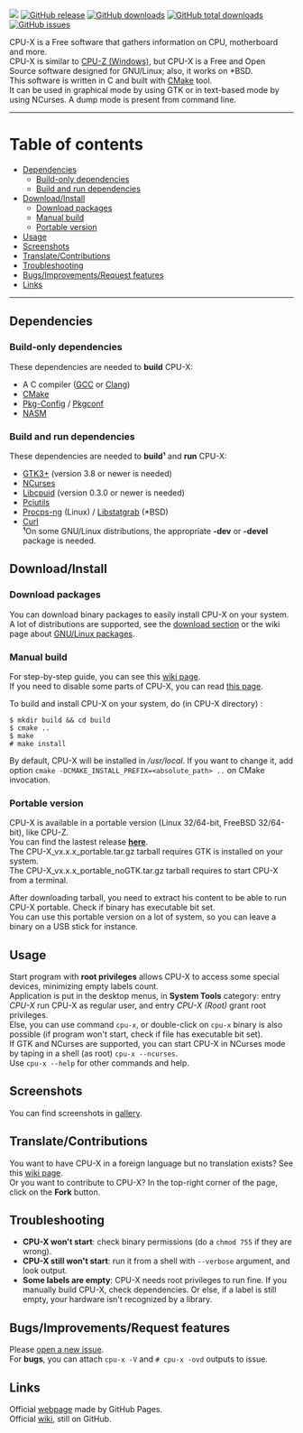 
[![](https://github.com/X0rg/CPU-X/blob/master/data/icons/CPU-X_22x22.png?raw=true)](http://x0rg.github.io/CPU-X/)
[![GitHub release](https://img.shields.io/github/release/X0rg/CPU-X.svg)](https://github.com/X0rg/CPU-X/tags)
[![GitHub downloads](https://img.shields.io/github/downloads/X0rg/CPU-X/latest/total.svg)](https://github.com/X0rg/CPU-X/releases/latest)
[![GitHub total downloads](https://img.shields.io/github/downloads/X0rg/CPU-X/total.svg)](https://github.com/X0rg/CPU-X/releases)
[![GitHub issues](https://img.shields.io/github/issues/X0rg/CPU-X.svg)](https://github.com/X0rg/CPU-X/issues)

CPU-X is a Free software that gathers information on CPU, motherboard and more.  
CPU-X is similar to [CPU-Z (Windows)](http://www.cpuid.com/softwares/cpu-z.html), but CPU-X is a Free and Open Source software designed for GNU/Linux; also, it works on *BSD.  
This software is written in C and built with [CMake](http://www.cmake.org/) tool.  
It can be used in graphical mode by using GTK or in text-based mode by using NCurses. A dump mode is present from command line.  


***

# Table of contents
* [Dependencies](#dependencies)
  * [Build-only dependencies](#build-only-dependencies)
  * [Build and run dependencies](#build-and-run-dependencies)
* [Download/Install](#downloadinstall)
  * [Download packages](#download-packages)
  * [Manual build](#manual-build)
  * [Portable version](#portable-version)
* [Usage](#usage)
* [Screenshots](#screenshots)
* [Translate/Contributions](#translatecontributions)
* [Troubleshooting](#troubleshooting)
* [Bugs/Improvements/Request features](#bugsimprovementsrequest-features)
* [Links](#links)

***

## Dependencies

### Build-only dependencies

These dependencies are needed to **build** CPU-X:
* A C compiler ([GCC](https://gcc.gnu.org/) or [Clang](http://clang.llvm.org/))
* [CMake](http://www.cmake.org/)
* [Pkg-Config](http://www.freedesktop.org/wiki/Software/pkg-config/) / [Pkgconf](https://github.com/pkgconf/pkgconf)
* [NASM](http://www.nasm.us/)


### Build and run dependencies

These dependencies are needed to **build¹** and **run** CPU-X:
* [GTK3+](http://www.gtk.org/) (version 3.8 or newer is needed)  
* [NCurses](http://www.gnu.org/software/ncurses/)  
* [Libcpuid](http://libcpuid.sourceforge.net/) (version 0.3.0 or newer is needed)  
* [Pciutils](http://mj.ucw.cz/sw/pciutils/)  
* [Procps-ng](http://sourceforge.net/projects/procps-ng/) (Linux) / [Libstatgrab](http://www.i-scream.org/libstatgrab/) (*BSD)  
* [Curl](http://curl.haxx.se/)  
**¹**On some GNU/Linux distributions, the appropriate **-dev** or **-devel** package is needed.


## Download/Install

### Download packages

You can download binary packages to easily install CPU-X on your system. A lot of distributions are supported, see the [download section](https://github.com/X0rg/CPU-X/releases/latest) or the wiki page about [GNU/Linux packages](https://github.com/X0rg/CPU-X/wiki/GNU-Linux-Packages).  


### Manual build

For step-by-step guide, you can see this [wiki page](https://github.com/X0rg/CPU-X/wiki/Manual-build).  
If you need to disable some parts of CPU-X, you can read [this page](https://github.com/X0rg/CPU-X/wiki/Modular-components).

To build and install CPU-X on your system, do (in CPU-X directory) :
```
$ mkdir build && cd build
$ cmake ..
$ make
# make install
```
By default, CPU-X will be installed in */usr/local*. If you want to change it, add option `cmake -DCMAKE_INSTALL_PREFIX=<absolute_path> ..` on CMake invocation.


### Portable version

CPU-X is available in a portable version (Linux 32/64-bit, FreeBSD 32/64-bit), like CPU-Z.  
You can find the lastest release [**here**](https://github.com/X0rg/CPU-X/releases/latest).  
The CPU-X_vx.x.x_portable.tar.gz tarball requires GTK is installed on your system.  
The CPU-X_vx.x.x_portable_noGTK.tar.gz tarball requires to start CPU-X from a terminal.  

After downloading tarball, you need to extract his content to be able to run CPU-X portable. Check if binary has executable bit set.  
You can use this portable version on a lot of system, so you can leave a binary on a USB stick for instance.


## Usage

Start program with **root privileges** allows CPU-X to access some special devices, minimizing empty labels count.  
Application is put in the desktop menus, in **System Tools** category: entry *CPU-X* run CPU-X as regular user, and entry *CPU-X (Root)* grant root privileges.  
Else, you can use command `cpu-x`, or double-click on `cpu-x` binary is also possible (if program won't start, check if file has executable bit set).  
If GTK and NCurses are supported, you can start CPU-X in NCurses mode by taping in a shell (as root) `cpu-x --ncurses`.  
Use `cpu-x --help` for other commands and help.


## Screenshots

You can find screenshots in [gallery](https://github.com/X0rg/CPU-X/wiki/Screenshots).


## Translate/Contributions

You want to have CPU-X in a foreign language but no translation exists? See this [wiki page](https://github.com/X0rg/CPU-X/wiki/Translate).  
Or you want to contribute to CPU-X? In the top-right corner of the page, click on the **Fork** button.


## Troubleshooting

* **CPU-X won't start**: check binary permissions (do a `chmod 755` if they are wrong).
* **CPU-X still won't start**: run it from a shell with `--verbose` argument, and look output.
* **Some labels are empty**: CPU-X needs root privileges to run fine. If you manually build CPU-X, check dependencies. Or else, if a label is still empty, your hardware isn't recognized by a library.


## Bugs/Improvements/Request features

Please [open a new issue](https://github.com/X0rg/CPU-X/issues/new).  
For **bugs**, you can attach `cpu-x -V` and `# cpu-x -ovd` outputs to issue.


## Links
Official [webpage](http://x0rg.github.io/CPU-X/) made by GitHub Pages.  
Official [wiki](https://github.com/X0rg/CPU-X/wiki), still on GitHub.
